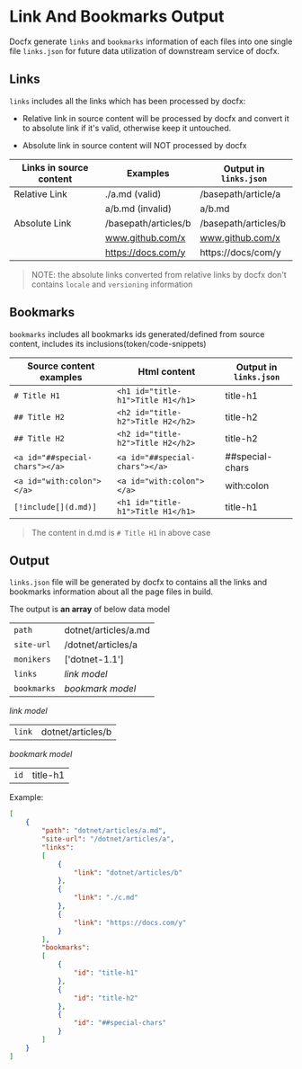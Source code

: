 # Link And Bookmarks Output

Docfx generate `links` and `bookmarks` information of each files into one single file `links.json` for future data utilization of downstream service of docfx.

## Links

`links` includes all the links which has been processed by docfx:

- Relative link in source content will be processed by docfx and convert it to absolute link if it's valid, otherwise keep it untouched.

- Absolute link in source content will NOT processed by docfx

| Links in source content | Examples              | Output in `links.json` |
| ----------------------- | --------------------- | ---------------------- |
| Relative Link           | ./a.md (valid)        | /basepath/article/a    |
|                         | a/b.md (invalid)      | a/b.md                 |
| Absolute Link           | /basepath/articles/b  | /basepath/articles/b   |
|                         | www.github.com/x      | www.github.com/x       |
|                         | https://docs.com/y    | https://docs/com/y     |

> NOTE: the absolute links converted from relative links by docfx don't contains `locale` and `versioning` information

##  Bookmarks

`bookmarks` includes all bookmarks ids generated/defined from source content, includes its inclusions(token/code-snippets)

| Source content examples        | Html content                             | Output in `links.json` |
| ------------------------------ | -----------------------------------------| ---------------------- |
|  `# Title H1`                  | `<h1 id="title-h1">Title H1</h1>`        | title-h1               |
|  `## Title H2`                 | `<h2 id="title-h2">Title H2</h2>`        | title-h2               |
|  `## Title H2`                 | `<h2 id="title-h2">Title H2</h2>`        | title-h2               |
| `<a id="##special-chars"></a>` | `<a id="##special-chars"></a>`           | ##special-chars        |
| `<a id="with:colon"></a>`      | `<a id="with:colon"></a>`                | with:colon             |
| `[!include[](d.md)]`           | `<h1 id="title-h1">Title H1</h1>`        | title-h1               |

> The content in d.md is `# Title H1` in above case

## Output

`links.json` file will be generated by docfx to contains all the links and bookmarks information about all the page files in build.

The output is **an array** of below data model

  |            |                      |
  |----------- |--------------------- |
  | `path`     | dotnet/articles/a.md |
  | `site-url` | /dotnet/articles/a   |
  | `monikers` | ['dotnet-1.1']       |
  | `links`    | *link model*         |
  | `bookmarks`| *bookmark model*     |

*link model*

  |            |                      |
  |----------- |--------------------- |
  | `link`     | dotnet/articles/b |

*bookmark model*

  |            |                      |
  |----------- |--------------------- |
  | `id`       | title-h1             |

Example:

```json
[
    {
        "path": "dotnet/articles/a.md",
        "site-url": "/dotnet/articles/a",
        "links": 
        [
            {
                "link": "dotnet/articles/b"
            },
            {
                "link": "./c.md"
            },
            {
                "link": "https://docs.com/y"
            }
        ],
        "bookmarks": 
        [
            {
                "id": "title-h1"
            },
            {
                "id": "title-h2"
            },
            {
                "id": "##special-chars"
            }
        ]
    }
]
```